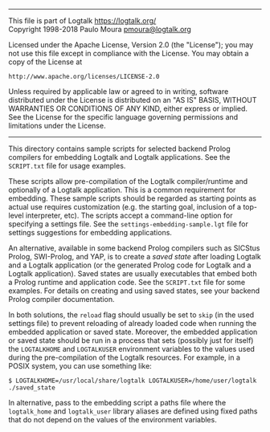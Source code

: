 ________________________________________________________________________

This file is part of Logtalk <https://logtalk.org/>  
Copyright 1998-2018 Paulo Moura <pmoura@logtalk.org>

Licensed under the Apache License, Version 2.0 (the "License");
you may not use this file except in compliance with the License.
You may obtain a copy of the License at

    http://www.apache.org/licenses/LICENSE-2.0

Unless required by applicable law or agreed to in writing, software
distributed under the License is distributed on an "AS IS" BASIS,
WITHOUT WARRANTIES OR CONDITIONS OF ANY KIND, either express or implied.
See the License for the specific language governing permissions and
limitations under the License.
________________________________________________________________________


This directory contains sample scripts for selected backend Prolog
compilers for embedding Logtalk and Logtalk applications. See the
`SCRIPT.txt` file for usage examples.

These scripts allow pre-compilation of the Logtalk compiler/runtime
and optionally of a Logtalk application. This is a common requirement
for embedding. These sample scripts should be regarded as starting
points as actual use requires customization (e.g. the starting goal,
inclusion of a top-level interpreter, etc). The scripts accept a
command-line option for specifying a settings file. See the
`settings-embedding-sample.lgt` file for settings suggestions for
embedding applications.

An alternative, available in some backend Prolog compilers such as
SICStus Prolog, SWI-Prolog, and YAP, is to create a *saved state*
after loading Logtalk and a Logtalk application (or the generated
Prolog code for Logtalk and a Logtalk application). Saved states
are usually executables that embed both a Prolog runtime and
application code. See the `SCRIPT.txt` file for some examples.
For details on creating and using saved states, see your backend
Prolog compiler documentation.

In both solutions, the `reload` flag should usually be set to `skip`
(in the used settings file) to prevent reloading of already loaded code
when running the embedded application or saved state. Moreover, the
embedded application or saved state should be run in a process that
sets (possibly just for itself) the `LOGTALKHOME` and `LOGTALKUSER`
environment variables to the values used during the pre-compilation
of the Logtalk resources. For example, in a POSIX system, you can use
something like:

	$ LOGTALKHOME=/usr/local/share/logtalk LOGTALKUSER=/home/user/logtalk ./saved_state

In alternative, pass to the embedding script a paths file where the
`logtalk_home` and `logtalk_user` library aliases are defined using
fixed paths that do not depend on the values of the environment
variables.
